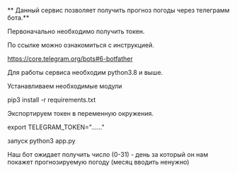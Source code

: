 ** Данный  сервис позволяет  получить прогноз погоды через телеграмм бота.**

Первоначально необходимо получить токен.

По ссылке можно ознакомиться с инструкцией.

https://core.telegram.org/bots#6-botfather

Для работы сервиса необходим python3.8 и выше.

Устанавливаем необходимые модули

pip3 install -r requirements.txt


Экспортируем токен в переменную окружения.

export TELEGRAM_TOKEN="......"

запуск 
python3 app.py


Наш бот ожидает получить число (0-31) - день за который он нам покажет прогнозируемую погоду (месяц вводить ненужно)


